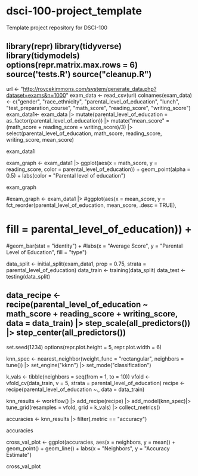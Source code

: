 # dsci-100-project_template
Template project repository for DSCI-100

library(repr)
library(tidyverse)
library(tidymodels)
options(repr.matrix.max.rows = 6)
source('tests.R')
source("cleanup.R")
-----------------------------------------------------------------------------------------------------------------------------------------------------------------------
url <- "http://roycekimmons.com/system/generate_data.php?dataset=exams&n=1000"
exam_data <- read_csv(url)
colnames(exam_data) <- c("gender", "race_ethnicity", "parental_level_of_education", "lunch", "test_preparation_course", 
                         "math_score", "reading_score", "writing_score")
exam_data1<- exam_data |>
mutate(parental_level_of_education = as_factor(parental_level_of_education)) |>
mutate("mean_score" = (math_score + reading_score + writing_score)/3) |>
select(parental_level_of_education, math_score, reading_score, writing_score, mean_score)

exam_data1

exam_graph <- exam_data1 |>
ggplot(aes(x = math_score, y = reading_score, color = parental_level_of_education)) +
geom_point(alpha = 0.5) +
labs(color = "Parental level of education")

exam_graph

#exam_graph <- exam_data1 |>
#ggplot(aes(x = mean_score, y = fct_reorder(parental_level_of_education, mean_score, .desc = TRUE), 
#           fill = parental_level_of_education)) +
#geom_bar(stat = "identity") + 
#labs(x = "Average Score", y = "Parental Level of Education",  fill = "type")

data_split <- initial_split(exam_data1, prop = 0.75, strata = parental_level_of_education)
data_train <- training(data_split)
data_test <- testing(data_split)

data_recipe <- recipe(parental_level_of_education ~ math_score + reading_score + writing_score, data = data_train) |>
step_scale(all_predictors()) |>
step_center(all_predictors())
-----------------------------------------------------------------------------------------------------------------------------------------------------------------------
set.seed(1234) 
options(repr.plot.height = 5, repr.plot.width = 6)

knn_spec <- nearest_neighbor(weight_func = "rectangular", neighbors = tune()) |>
set_engine("kknn") |>
set_mode("classification")

k_vals <- tibble(neighbors = seq(from = 1, to = 10))
vfold <- vfold_cv(data_train, v = 5, strata = parental_level_of_education)
recipe <- recipe(parental_level_of_education ~., data = data_train)

knn_results <- workflow() |>
add_recipe(recipe) |>
add_model(knn_spec)|>
tune_grid(resamples = vfold, grid = k_vals) |>
collect_metrics()

accuracies <- knn_results |>
filter(.metric == "accuracy")

accuracies

cross_val_plot <- ggplot(accuracies, aes(x = neighbors, y = mean)) +
geom_point() +
geom_line() +
labs(x = "Neighbors", y = "Accuracy Estimate")

cross_val_plot
